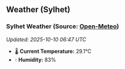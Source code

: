 ## Weather (Sylhet)

<!-- WEATHER-START -->
### Sylhet Weather (Source: [Open-Meteo](https://open-meteo.com))
_Updated: 2025-10-10 06:47 UTC_
* 🌡️ **Current Temperature:** 29.1°C
* 💧 **Humidity:** 83%
<!-- WEATHER-END -->




















































































